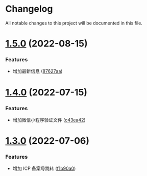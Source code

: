 # Changelog

All notable changes to this project will be documented in this file.

# [1.5.0](https://github.com/XNXKTech/xnxk.com/compare/v1.4.0...v1.5.0) (2022-08-15)


### Features

* 增加最新信息 ([87627aa](https://github.com/XNXKTech/xnxk.com/commit/87627aa247da78247fbc0a77f73bd504cc206e5c))

# [1.4.0](https://github.com/XNXKTech/xnxk.com/compare/v1.3.0...v1.4.0) (2022-07-15)


### Features

* 增加微信小程序验证文件 ([c43ea42](https://github.com/XNXKTech/xnxk.com/commit/c43ea420104d42266d1a0794c2d1650ea8dec605))

# [1.3.0](https://github.com/XNXKTech/xnxk.com/compare/v1.2.0...v1.3.0) (2022-07-06)


### Features

* 增加 ICP 备案号跳转 ([f1b90a0](https://github.com/XNXKTech/xnxk.com/commit/f1b90a0a6d2d63ae7e8ddea03ff3f2b3f3b59876))
